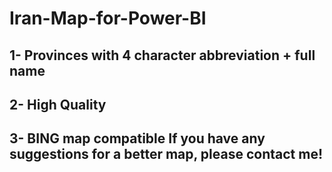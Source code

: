 # Iran-Map-for-Power-BI  
## 1- Provinces with 4 character abbreviation + full name  
## 2- High Quality  
## 3- BING map compatible  If you have any suggestions for a better map, please contact me!
